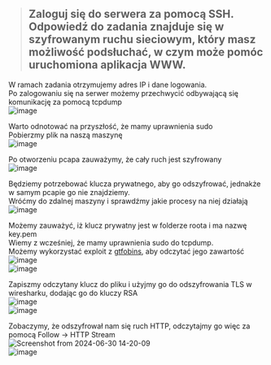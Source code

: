 > ## Zaloguj się do serwera za pomocą SSH. Odpowiedź do zadania znajduje się w szyfrowanym ruchu sieciowym, który masz możliwość podsłuchać, w czym może pomóc uruchomiona aplikacja WWW.

W ramach zadania otrzymujemy adres IP i dane logowania.  
Po zalogowaniu się na serwer możemy przechwycić odbywającą się komunikację za pomocą tcpdump  
![image](https://github.com/s24306/Cyberskiller/assets/91730770/cefc5570-99bd-4dff-8dea-cad5de1ca0e0)

Warto odnotować na przyszłość, że mamy uprawnienia sudo  
Pobierzmy plik na naszą maszynę  
![image](https://github.com/s24306/Cyberskiller/assets/91730770/7c2205cc-c88d-4256-9c47-e6dc55b1f579)  

Po otworzeniu pcapa zauważymy, że cały ruch jest szyfrowany  
![image](https://github.com/s24306/Cyberskiller/assets/91730770/dc04890a-68c1-4d49-9d0c-4899c0dbc5b4)  

Będziemy potrzebować klucza prywatnego, aby go odszyfrować, jednakże w samym pcapie go nie znajdziemy.  
Wróćmy do zdalnej maszyny i sprawdźmy jakie procesy na niej działają  
![image](https://github.com/s24306/Cyberskiller/assets/91730770/9ab681db-a6de-4568-a2db-7b38829ed915)  

Możemy zauważyć, iż klucz prywatny jest w folderze roota i ma nazwę key.pem  
Wiemy z wcześniej, że mamy uprawnienia sudo do tcpdump.  
Możemy wykorzystać exploit z [gtfobins](https://gtfobins.github.io/), aby odczytać jego zawartość  
![image](https://github.com/s24306/Cyberskiller/assets/91730770/25a75fc8-9fae-406b-afb1-f415bc030a66)  
![image](https://github.com/s24306/Cyberskiller/assets/91730770/674d11dd-aa8c-49b4-9d94-d50499885d44)  

Zapiszmy odczytany klucz do pliku i użyjmy go do odszyfrowania TLS w wiresharku, dodając go do kluczy RSA   
![image](https://github.com/s24306/Cyberskiller/assets/91730770/e46b3f68-93eb-4dfb-8056-a7917dda0ae8)  
![image](https://github.com/s24306/Cyberskiller/assets/91730770/7193ecd1-a4e0-43e8-a9f5-9b5b7d5547ab)  

Zobaczymy, że odszyfrował nam się ruch HTTP, odczytajmy go więc za pomocą Follow -> HTTP Stream  
![Screenshot from 2024-06-30 14-20-09](https://github.com/s24306/Cyberskiller/assets/91730770/c9e03096-073b-4868-827d-319c3229c62a)  
![image](https://github.com/s24306/Cyberskiller/assets/91730770/37829138-40da-40ac-aba0-55ee1c6b04c2)
